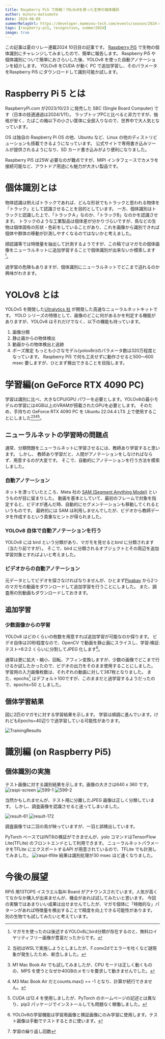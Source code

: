 ```yaml
---
title: Raspberry Pi5 で挑戦！YOLOv8を使った生物の個体識別
author: minoru-matsumoto
date: 2024-08-09
summerRelayUrl: https://developer.mamezou-tech.com/events/season/2024-summer/
tags: [raspberry-pi5, recognition, summer2024]
image: true
---
```


 この記事は夏のリレー連載2024 10日目の記事です。
 [Raspberry Pi5](https://www.raspberrypi.com/products/raspberry-pi-5/) で生物の個体識別にチャレンジしてみましたので、簡単に報告します。
 Raspberry Pi5 や個体識別について簡単におさらいした後、YOLOv8 を使った自動アノテーションを紹介します。
 YOLOv8 をCUDA が動く PC で追加学習し、そのパラメータをRaspberry Pi5 にダウンロードして識別可能か試します。

 # Raspberry Pi 5 とは

 RaspberryPi.com が2023/10/23 に発売した SBC (Single Board Computer) です（日本の技適通過は2024/1/11）。
 ラップトップPCと比べると非力ですが、価格が安く、たばこの箱以下の小さい筐体に全部入りなので、世界中で大人気となっています。

 OS は独自の Raspberry Pi OS の他、Ubuntu など、Linux の他のディストリビューションも搭載できるようになっています。
 公式サイトで専用書き込みツールが提供されるようになり、SD カード書き込みがより便利になりました。

 Raspberry Pi5 は25W 必要なのが難点ですが、MIPI インタフェースでカメラを接続可能など、アウトドア用途にも魅力が大きい製品です。

 # 個体識別とは

 物体認識は例えばトラックであれば、どんな形状でもトラックと思われる物体を「トラック」として認識させることを目的としています。
 一方、個体識別はトラックと認識した上で、「トラックＡ」なのか、「トラックB」なのかを認識させます。
トラックのような工業製品は個体差が分かりづらいですが、鳥などの生物は個体固有の形状・色彩をしていることがあり、これを画像から識別できれば個体や群体の移動が計測しやすくなるのではないかと考えました。

 顔認識等では特徴量を抽出して計測するようですが、この稿ではマガモの個体画像をニューラルネットに追加学習することで個体識別が出来ないか模索します[^1]。
 [^1]:マガモを使ったのは後述するYOLOv8にbird分類が存在するのと、無料ロイヤリティフリー画像が豊富だったからです。

 過学習の危険もありますが、個体識別にニューラルネットでどこまで迫れるのか興味がわきます。

 # YOLOv8 とは

 YOLOv5 を開発した[Ultralytics 社](https://ultralytics.com/) が開発した高速なニューラルネットキットです。
 YOLO シリーズの特徴として、画像のどこに何があるかを判定する機能がありますが、YOLOv8 はそれだけでなく、以下の機能も持っています。
 1. 画像分類
 2. 静止画からの物体検出
 3. 動画からの物体検出と追跡
 4. ポーズ推定
 もっとも小さなモデル(yolov8n)のパラメータ数は320万程度となっています。
 Raspberry Pi5 で何も工夫せずに動作させると500～600 msec 要しますが、ひとまず検出できることを目指します。

 # 学習編(on GeForce RTX 4090 PC)

 学習は識別に比べ、大きなCPU/GPU パワーを必要とします。YOLOv8の最小モデルの学習には4GB以上のVRAMが搭載されたGPUを必要とします。
 そのため、手持ちの GeForce RTX 4090 PC を Ubuntu 22.04.4 LTS 上で使用することにしました[^2][^3][^4][^5]。
 [^2]: 当初はWSLで実施しようとしましたが、F.conv2dでエラーを吐くなど謎現象が発生したため、断念しました。
 [^3]: M1 Mac Book Air でも試してみましたが、CPU モードは正しく動くものの、MPS を使うとなぜか40GBのメモリを要求して動きませんでした。
 [^4]: M3 Mac Book Air だとcounts.max() == -1 となり、計算が続行できません。
 [^5]: CUDA は12.4 を使用しましたが、PyTorch のホームページの記述とは異なり、pip3 パッケージでインストールしても問題なく稼働しました。

 ## ニューラルネットの学習時の問題点

 通常、分類問題をニューラルネットに学習させるには、教師あり学習すると思います。
 しかし、 教師あり学習だと、人間がアノテーションをしなければならず、用意するのが大変です。
 そこで、自動的にアノテーションを行う方法を模索しました。

 ### 自動アノテーション

 ネットを漂っていたところ、Meta 社の [SAM (Segment Anything Model)](https://segment-anything.com/) というものが目に留まりした。
 動画を基本としていて、最初のフレームで対象を指定すると、ビデオが進んだ時、自動的にセグメンテーションも移動してくれるというものです。
 最終的には SAM は利用しませんでしたが、ビデオから教師データを作成するという貴重なヒントが得られました。

 ### YOLOv8 自体で自動アノテーションを行う

 YOLOv8 には bird という分類があり、マガモを見せるとbird に分類されます（当たり前ですが）。
 そこで、bird に分類されるオブジェクトとその周辺を追加学習対象とすればよいと考えました。

 ### ビデオからの自動アノテーション

 元データとしてビデオを探さなければなりませんが、ひとまず[Pixabay](https://pixabay.com/) から2つのマガモの動画をダウンロードして追加学習を行うことにしました。
 また、調査用の別動画もダウンロードしておきます。

 ## 追加学習
 ### 少数画像からの学習

 YOLOv8 はどのくらいの枚数を用意すれば追加学習が可能なのか探ります。
 ビデオ自体は20秒程度なので、OpenCV で動画を静止画にスライスし、学習:検証:テスト=6:2:2 くらいに分割してJPEG 化します[^6]。
 [^6]:YOLOv8の学習機能は学習用画像と検証画像にのみ学習に使用します。テスト画像は手動でテストするときに使います。

 通常は更に拡大・縮小、回転、アフィン変換しますが、少数の画像でどこまで行けるか試したかったので、ビデオの出力をそのまま使用することにしました。
 学習用の入力画像枚数は、それぞれの動画に対して387枚となりました。
 また、epochs[^7] はデフォルト100ですが、このままだと過学習するようだったので、epochs=50 としました。
 [^7]:学習の繰り返し回数

 ## 個体学習結果

 図に2匹のマガモに対する学習結果を示します。
 学習は順調に進んでいます。けれどもEpochs=40辺りで過学習している可能性があります。

 ![TrainingResults](/img/blogs/2024/0809_rpi5-indivisual-recognition/results.png)

 # 識別編 (on Raspberry Pi5)
 ## 個体識別の実施

 テスト画像に対する識別結果を示します。画像の大きさは640 x 360 です。
 ![raspi-screen](/img/blogs/2024/0809_rpi5-indivisual-recognition/raspi-screen.png)
 ![599-1](/img/blogs/2024/0809_rpi5-indivisual-recognition/599-1.jpg)
 ![599-2](/img/blogs/2024/0809_rpi5-indivisual-recognition/599-2.jpg)

 当然かもしれませんが、テスト用に分離したJPEG 画像は正しく分類しています。
 しかし、調査画像を認識させると迷ってしまいました。

 ![result-61](/img/blogs/2024/0809_rpi5-indivisual-recognition/result-61.jpg)
 ![result-172](/img/blogs/2024/0809_rpi5-indivisual-recognition/result-172.jpg)

 調査画像では二羽の鳥が映っていますが、一羽と誤検出しています。

 PyTorch ベースではINT8の検証ができませんが、yolo コマンドはTensorFlow Lite(TFLite) のフロントエンドとして利用できます。
 ニューラルネットパラメータをTFLite にエクスポートするAPI が用意されているので、TFLite でも計測してみました。
 ![raspi-tflite](/img/blogs/2024/0809_rpi5-indivisual-recognition/raspi-tflite.png)
 結果は識別処理が30 msec ほど速くなりました。

 # 今後の展望

 RPi5 用13TOPS イスラエル製AI Board がアナウンスされています。人気が高くてなかなか購入が出来ませんが、機会があれば試してみたいと思います。
 今回の実験ではあまりいい成果は出せませんでしたが、マガモ個体に「特徴的な」パターンがあれば特徴量を検出することで精度を向上できる可能性があります。
 別の生物でも試してみたいと考えています。
